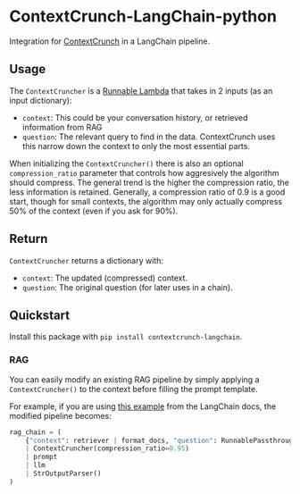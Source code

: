 # ContextCrunch-LangChain-python
Integration for [ContextCrunch](https://contextcrunch.com) in a LangChain pipeline. 

## Usage
The `ContextCruncher` is a [Runnable Lambda](https://python.langchain.com/docs/expression_language/how_to/functions) that takes in 2 inputs (as an input dictionary):
- `context`: This could be your conversation history, or retrieved information from RAG
- `question`: The relevant query to find in the data. ContextCrunch uses this narrow down the context to only the most essential parts.

When initializing the `ContextCruncher()` there is also an optional `compression_ratio` parameter that controls how aggresively the algorithm should compress. The general trend is the higher the compression ratio, the less information is retained. Generally, a compression ratio of 0.9 is a good start, though for small contexts, the algorithm may only actually compress 50% of the context (even if you ask for 90%).

## Return
`ContextCruncher` returns a dictionary with:
- `context`: The updated (compressed) context.
- `question`: The original question (for later uses in a chain).

## Quickstart
Install this package with `pip install contextcrunch-langchain`.

### RAG
You can easily modify an existing RAG pipeline by simply applying a `ContextCruncher()` to the context before filling the prompt template.

For example, if you are using [this example](https://python.langchain.com/docs/use_cases/question_answering/quickstart#retrieval-and-generation-generate) from the LangChain docs, the modified pipeline becomes:
```python
rag_chain = (
    {"context": retriever | format_docs, "question": RunnablePassthrough()}
    | ContextCruncher(compression_ratio=0.95)
    | prompt
    | llm
    | StrOutputParser()
)
```
```
